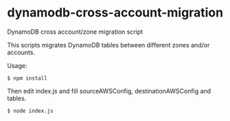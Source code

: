 # dynamodb-cross-account-migration
DynamoDB cross account/zone migration script

This scripts migrates DynamoDB tables between different zones and/or accounts. 

Usage: 

```
$ npm install
```


Then edit index.js and fill sourceAWSConfig, destinationAWSConfig and tables.

```
$ node index.js
```